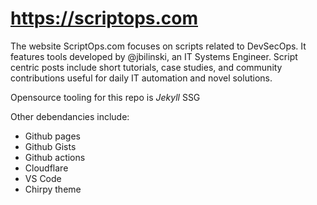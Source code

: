 # https://scriptops.com

The website ScriptOps.com focuses on scripts related to DevSecOps. It features tools developed by @jbilinski, an IT Systems Engineer. Script centric posts include short tutorials, case studies, and community contributions useful for daily IT automation and novel solutions.

Opensource tooling for this repo is *Jekyll* SSG

Other debendancies include:
 - Github pages
 - Github Gists
 - Github actions
 - Cloudflare
 - VS Code
 - Chirpy theme
